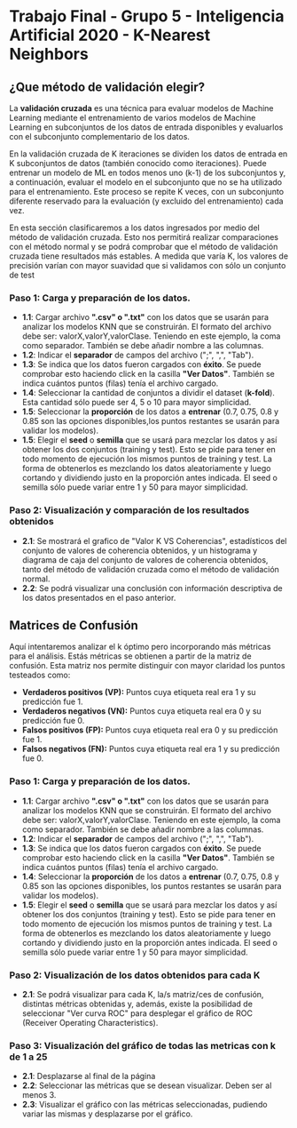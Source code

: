 # Trabajo Final - Grupo 5 - Inteligencia Artificial 2020 - K-Nearest Neighbors


## ¿Que método de validación elegir?
La **validación cruzada** es una técnica para evaluar modelos de Machine Learning mediante el entrenamiento de varios modelos de Machine Learning en subconjuntos de los datos de entrada disponibles y evaluarlos con el subconjunto complementario de los datos.

En la validación cruzada de K iteraciones se dividen los datos de entrada en K subconjuntos de datos (también conocido como iteraciones). Puede entrenar un modelo de ML en todos menos uno (k-1) de los subconjuntos y, a continuación, evaluar el modelo en el subconjunto que no se ha utilizado para el entrenamiento. Este proceso se repite K veces, con un subconjunto diferente reservado para la evaluación (y excluido del entrenamiento) cada vez.

En esta sección clasificaremos a los datos ingresados por medio del método de validación cruzada. Esto nos permitirá realizar comparaciones con el método normal y se podrá comprobar que el método de validación cruzada tiene resultados más estables. A medida que varía K, los valores de precisión varían con mayor suavidad que si validamos con sólo un conjunto de test

### Paso 1: Carga y preparación de los datos.
* **1.1**: Cargar archivo **".csv" o ".txt"** con los datos que se usarán para analizar los modelos KNN que se construirán. El formato del archivo debe ser: valorX,valorY,valorClase. Teniendo en este ejemplo, la coma como separador. También se debe añadir nombre a las columnas.
* **1.2**: Indicar el **separador** de campos del archivo (";", ",", "Tab").
* **1.3**: Se indica que los datos fueron cargados con **éxito**. Se puede comprobar esto haciendo click en la casilla **"Ver Datos"**. También se indica cuántos puntos (filas) tenía el archivo cargado.
* **1.4**: Seleccionar la cantidad de conjuntos a dividir el dataset (**k-fold**). Esta cantidad sólo puede ser 4, 5 o 10 para mayor simplicidad.
* **1.5**: Seleccionar la **proporción** de los datos a **entrenar** (0.7, 0.75, 0.8 y 0.85 son las opciones disponibles,los puntos restantes se usarán para validar los modelos).
* **1.5**: Elegir el **seed** o **semilla** que se usará para mezclar los datos y así obtener los dos conjuntos (training y test). Esto se pide para tener en todo momento de ejecución los mismos puntos de training y test. La forma de obtenerlos es mezclando los datos aleatoriamente y luego cortando y dividiendo justo en la proporción antes indicada. El seed o semilla sólo puede variar entre 1 y 50 para mayor simplicidad.

### Paso 2: Visualización y comparación de los resultados obtenidos
* **2.1**: Se mostrará el grafico de "Valor K VS Coherencias", estadísticos del conjunto de valores de coherencia obtenidos, y un histograma y diagrama de caja del conjunto de valores de coherencia obtenidos, tanto del método de validación cruzada como el método de validación normal.
* **2.2**: Se podrá visualizar una conclusión con información descriptiva de los datos presentados en el paso anterior. 


## Matrices de Confusión
Aquí intentaremos analizar el k óptimo pero incorporando más métricas para el análisis. Estás métricas se obtienen a partir de la matriz de confusión. Esta matriz nos permite distinguir con mayor claridad los puntos testeados como:

* **Verdaderos positivos (VP):** Puntos cuya etiqueta real era 1 y su predicción fue 1.
* **Verdaderos negativos (VN):** Puntos cuya etiqueta real era 0 y su predicción fue 0.
* **Falsos positivos (FP):** Puntos cuya etiqueta real era 0 y su predicción fue 1.
* **Falsos negativos (FN):** Puntos cuya etiqueta real era 1 y su predicción fue 0.

### Paso 1: Carga y preparación de los datos.
* **1.1**: Cargar archivo **".csv" o ".txt"** con los datos que se usarán para analizar los modelos KNN que se construirán. El formato del archivo debe ser: valorX,valorY,valorClase. Teniendo en este ejemplo, la coma como separador. También se debe añadir nombre a las columnas.
* **1.2**: Indicar el **separador** de campos del archivo (";", ",", "Tab").
* **1.3**: Se indica que los datos fueron cargados con **éxito**. Se puede comprobar esto haciendo click en la casilla **"Ver Datos"**. También se indica cuántos puntos (filas) tenía el archivo cargado.
* **1.4**: Seleccionar la **proporción** de los datos a **entrenar** (0.7, 0.75, 0.8 y 0.85 son las opciones disponibles, los puntos restantes se usarán para validar los modelos).
* **1.5**: Elegir el **seed** o **semilla** que se usará para mezclar los datos y así obtener los dos conjuntos (training y test). Esto se pide para tener en todo momento de ejecución los mismos puntos de training y test. La forma de obtenerlos es mezclando los datos aleatoriamente y luego cortando y dividiendo justo en la proporción antes indicada. El seed o semilla sólo puede variar entre 1 y 50 para mayor simplicidad.

### Paso 2: Visualización de los datos obtenidos para cada K
* **2.1**: Se podrá visualizar para cada K, la/s matriz/ces de confusión, distintas métricas obtenidas y, además, existe la posibilidad de seleccionar "Ver curva ROC" para desplegar el gráfico de ROC (Receiver Operating Characteristics).

### Paso 3: Visualización del gráfico de todas las metricas con k de 1 a 25
* **2.1**: Desplazarse al final de la página
* **2.2**: Seleccionar las métricas que se desean visualizar. Deben ser al menos 3.
* **2.3**: Visualizar el gráfico con las métricas seleccionadas, pudiendo variar las mismas y desplazarse por el gráfico. 

